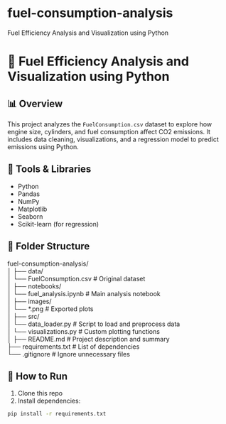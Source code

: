 # fuel-consumption-analysis
Fuel Efficiency Analysis and Visualization using Python


# 🚗 Fuel Efficiency Analysis and Visualization using Python

## 📊 Overview
This project analyzes the `FuelConsumption.csv` dataset to explore how engine size, cylinders, and fuel consumption affect CO2 emissions. It includes data cleaning, visualizations, and a regression model to predict emissions using Python.


## 🧰 Tools & Libraries

- Python
- Pandas
- NumPy
- Matplotlib
- Seaborn
- Scikit-learn (for regression)

## 📁 Folder Structure

fuel-consumption-analysis/  
│
├── data/  
│   └── FuelConsumption.csv         # Original dataset  
│
├── notebooks/  
│   └── fuel_analysis.ipynb         # Main analysis notebook  
│
├── images/  
│   └── *.png                       # Exported plots  
│
├── src/  
│   └── data_loader.py              # Script to load and preprocess data  
│   └── visualizations.py           # Custom plotting functions  
│
├── README.md                       # Project description and summary  
├── requirements.txt                # List of dependencies  
└── .gitignore                      # Ignore unnecessary files  


## 🚀 How to Run

1. Clone this repo
2. Install dependencies:  
```bash
pip install -r requirements.txt